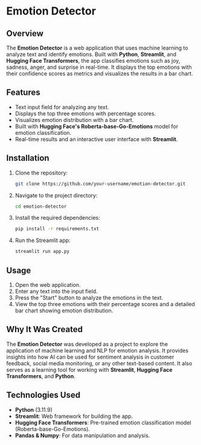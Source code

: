 # Emotion Detector

## Overview
The **Emotion Detector** is a web application that uses machine learning to analyze text and identify emotions. Built with **Python**, **Streamlit**, and **Hugging Face Transformers**, the app classifies emotions such as joy, sadness, anger, and surprise in real-time. It displays the top emotions with their confidence scores as metrics and visualizes the results in a bar chart.

## Features
- Text input field for analyzing any text.
- Displays the top three emotions with percentage scores.
- Visualizes emotion distribution with a bar chart.
- Built with **Hugging Face's Roberta-base-Go-Emotions** model for emotion classification.
- Real-time results and an interactive user interface with **Streamlit**.

## Installation

1. Clone the repository:
   ```bash
   git clone https://github.com/your-username/emotion-detector.git
   ```

3. Navigate to the project directory:
   ```bash
   cd emotion-detector
   ```

5. Install the required dependencies:
   ```bash
   pip install -r requirements.txt
   ```

6. Run the Streamlit app:
   ```bash
   streamlit run app.py
   ```

## Usage
1. Open the web application.
2. Enter any text into the input field.
3. Press the "Start" button to analyze the emotions in the text.
4. View the top three emotions with their percentage scores and a detailed bar chart showing emotion distribution.

## Why It Was Created
The **Emotion Detector** was developed as a project to explore the application of machine learning and NLP for emotion analysis. It provides insights into how AI can be used for sentiment analysis in customer feedback, social media monitoring, or any other text-based content. It also serves as a learning tool for working with **Streamlit**, **Hugging Face Transformers**, and **Python**.

## Technologies Used
- **Python** (3.11.9)
- **Streamlit**: Web framework for building the app.
- **Hugging Face Transformers**: Pre-trained emotion classification model (Roberta-base-Go-Emotions).
- **Pandas & Numpy**: For data manipulation and analysis.

